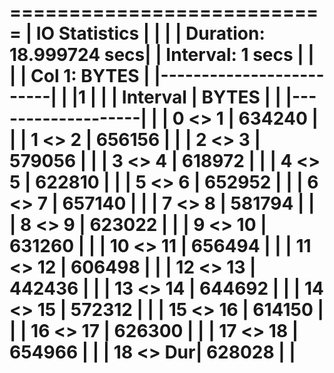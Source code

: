 
===========================
| IO Statistics           |
|                         |
| Duration: 18.999724 secs|
| Interval:  1 secs       |
|                         |
| Col 1: BYTES            |
|-------------------------|
|          |1       |     |
| Interval |  BYTES |     |
|-------------------|     |
|  0 <>  1 | 634240 |     |
|  1 <>  2 | 656156 |     |
|  2 <>  3 | 579056 |     |
|  3 <>  4 | 618972 |     |
|  4 <>  5 | 622810 |     |
|  5 <>  6 | 652952 |     |
|  6 <>  7 | 657140 |     |
|  7 <>  8 | 581794 |     |
|  8 <>  9 | 623022 |     |
|  9 <> 10 | 631260 |     |
| 10 <> 11 | 656494 |     |
| 11 <> 12 | 606498 |     |
| 12 <> 13 | 442436 |     |
| 13 <> 14 | 644692 |     |
| 14 <> 15 | 572312 |     |
| 15 <> 16 | 614150 |     |
| 16 <> 17 | 626300 |     |
| 17 <> 18 | 654966 |     |
| 18 <> Dur| 628028 |     |
===========================

